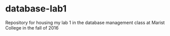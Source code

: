# database-lab1
Repository for housing my lab 1 in the database management class at Marist College in the fall of 2016
